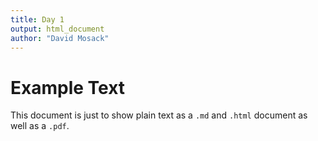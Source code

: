 ```yaml
---
title: Day 1
output: html_document
author: "David Mosack"
---
```


# Example Text

This document is just to show plain text as a `.md` and `.html` document as well as a `.pdf`.
